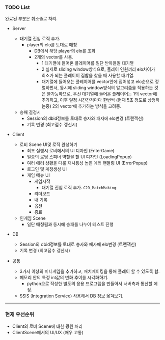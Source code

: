 ### TODO List

완료된 부분은 취소줄로 처리.

- Server
  - 대기열 진입 로직 추가.
    - player의 elo를 토대로 매칭
      - DB에서 해당 player의 elo를 조회
      - 2개의 vector를 사용.
        - 1 대기열에 들어온 플레이어를 일단 받아들일 대기열
        - 2 실제로 sliding window방식으로, 플레이 인원끼리 elo차이가 최소가 되는 플레이어 집합을 찾을 때 사용할 대기열.
        - 대기열에 들어오는 플레이어를 vector안에 집어넣고 elo순으로 정렬하면서, 동시에 sliding window방식의 알고리즘을 적용하는 것은 불가능하므로, 우선 대기열에 들어온 플레이어는 1의 vector에 추가하고, 이후 일정 시간간격마다 한번씩 (현재 5초 정도로 상정하는중) 2의 vector에 추가하는 방식을 고려중.
  - 승패 결정시
    - Session의 dbid정보를 토대로 승자와 패자에 elo변경 (트랜잭션)
    - 기록 변경 (최고점수 갱신시)

- Client
  - 로비 Scene UI및 로직 완성하기
    - 최초 실행시 로비에서의 UI 디자인 (EnterGame)
    - 일종의 로딩 스피너 역할을 할 UI 디자인 (LoadingPopup)
    - 여러 에러 상황을 다룰 재사용성 높은 에러 핸들링 UI (ErrorPopup)
    - 로그인 및 계정생성 UI
    - 게임 메뉴 UI
      - 게임시작
        - 대기열 진입 로직 추가. `C2D_MatchMaking`
      - 리더보드
      - 내 기록
      - 옵션
      - 종료
  - 인게임 Scene
    - 일단 매칭됨과 동시에 승패를 나누어 테스트 진행

- DB
  - Session의 dbid정보를 토대로 승자와 패자에 elo변경 (트랜잭션)
  - 기록 변경 (최고점수 갱신시)

- 공통
  - 3가지 이상의 미니게임을 추가하고, 매치메이킹을 통해 플레이 할 수 있도록 함.
  - 메모리 안의 특정 int값의 변화 추이를 시각화하기.
    - python으로 작성한 별도의 응용 프로그램을 만들어서 서버측과 통신할 예정.
  - SSIS (Integration Service) 사용해서 DB 정보 옮겨보기.

---

### 현재 우선순위

- Client의 로비 Scene에 대한 광원 처리
- ClientScene에서의 UI/UX (매우 고통)
